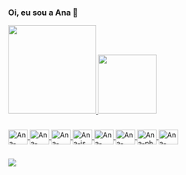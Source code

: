 ### Oi, eu sou a Ana 🦕

<div>
  <a href="https://beacons.ai/anascar">
  <img height="180em" src="https://github-readme-stats.vercel.app/api?username=anascar&show_icons=true&theme=dark&include_all_commits=true&count_private=true"/>
  <img height="120em" src="https://github-readme-stats.vercel.app/api/top-langs/?username=anascar&layout=compact&langs_count=16&theme=dark"/>   
</div>
  
  ##
  
<link rel="stylesheet" href="https://cdn.jsdelivr.net/gh/devicons/devicon@v2.14.0/devicon.min.css">
  
<div class="devicon-">
    <img align="center" alt="Ana-Css" height="30" width="40" src="https://cdn.jsdelivr.net/gh/devicons/devicon/icons/css3/css3-original.svg"/>      
     <img align="center" alt="Ana-html" height="30" width="40" src="https://cdn.jsdelivr.net/gh/devicons/devicon/icons/html5/html5-original.svg"/>   
     <img align="center" alt="Ana-ilustrator" height="30" width="40" src="https://cdn.jsdelivr.net/gh/devicons/devicon/icons/illustrator/illustrator-plain.svg"/>
     <img align="center" alt="Ana-js" height="30" width="40" src="https://cdn.jsdelivr.net/gh/devicons/devicon/icons/javascript/javascript-original.svg"/>
     <img align="center" alt="Ana-mysql" height="30" width="40" src="https://cdn.jsdelivr.net/gh/devicons/devicon/icons/mysql/mysql-original.svg"/>
     <img align="center" alt="Ana-nodejs" height="30" width="40" src="https://cdn.jsdelivr.net/gh/devicons/devicon/icons/nodejs/nodejs-original.svg"/>
     <img align="center" alt="Ana-ph" height="30" width="40" src="https://cdn.jsdelivr.net/gh/devicons/devicon/icons/photoshop/photoshop-plain.svg"/>
     <img align="center" alt="Ana-php" height="30" width="40" 
src="https://cdn.jsdelivr.net/gh/devicons/devicon/icons/php/php-plain.svg"/>
    
 </div>
 
  ##
  
  <div>
    <a href= "https://www.linkedin.com/in/ana-campos-9664b71a5" target="_blank"><img src="https://img.shields.io/badge/LinkedIn-0077B5?style=for-the-badge&logo=linkedin&logoColor=white" target="_blank"></a>
    <a href= "    
  </div>
              
              
